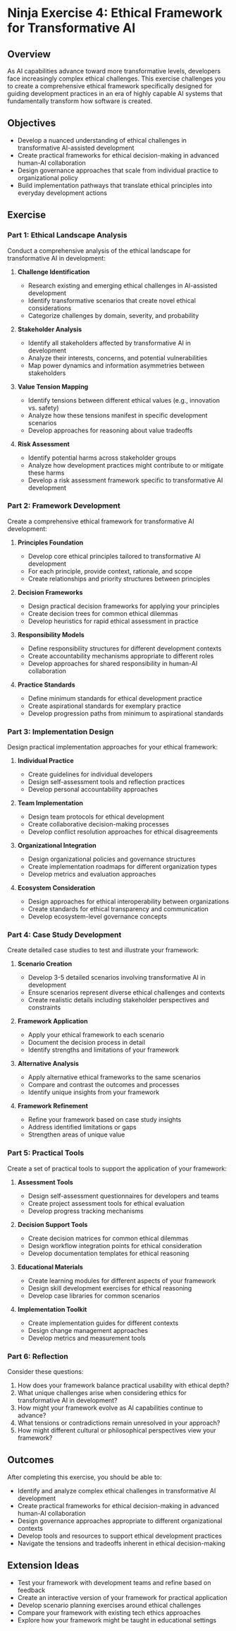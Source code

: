 # Ninja Exercise 4: Ethical Framework for Transformative AI

## Overview

As AI capabilities advance toward more transformative levels, developers face increasingly complex ethical challenges. This exercise challenges you to create a comprehensive ethical framework specifically designed for guiding development practices in an era of highly capable AI systems that fundamentally transform how software is created.

## Objectives

- Develop a nuanced understanding of ethical challenges in transformative AI-assisted development
- Create practical frameworks for ethical decision-making in advanced human-AI collaboration
- Design governance approaches that scale from individual practice to organizational policy
- Build implementation pathways that translate ethical principles into everyday development actions

## Exercise

### Part 1: Ethical Landscape Analysis

Conduct a comprehensive analysis of the ethical landscape for transformative AI in development:

1. **Challenge Identification**
   - Research existing and emerging ethical challenges in AI-assisted development
   - Identify transformative scenarios that create novel ethical considerations
   - Categorize challenges by domain, severity, and probability

2. **Stakeholder Analysis**
   - Identify all stakeholders affected by transformative AI in development
   - Analyze their interests, concerns, and potential vulnerabilities
   - Map power dynamics and information asymmetries between stakeholders

3. **Value Tension Mapping**
   - Identify tensions between different ethical values (e.g., innovation vs. safety)
   - Analyze how these tensions manifest in specific development scenarios
   - Develop approaches for reasoning about value tradeoffs

4. **Risk Assessment**
   - Identify potential harms across stakeholder groups
   - Analyze how development practices might contribute to or mitigate these harms
   - Develop a risk assessment framework specific to transformative AI development

### Part 2: Framework Development

Create a comprehensive ethical framework for transformative AI development:

1. **Principles Foundation**
   - Develop core ethical principles tailored to transformative AI development
   - For each principle, provide context, rationale, and scope
   - Create relationships and priority structures between principles

2. **Decision Frameworks**
   - Design practical decision frameworks for applying your principles
   - Create decision trees for common ethical dilemmas
   - Develop heuristics for rapid ethical assessment in practice

3. **Responsibility Models**
   - Define responsibility structures for different development contexts
   - Create accountability mechanisms appropriate to different roles
   - Develop approaches for shared responsibility in human-AI collaboration

4. **Practice Standards**
   - Define minimum standards for ethical development practice
   - Create aspirational standards for exemplary practice
   - Develop progression paths from minimum to aspirational standards

### Part 3: Implementation Design

Design practical implementation approaches for your ethical framework:

1. **Individual Practice**
   - Create guidelines for individual developers
   - Design self-assessment tools and reflection practices
   - Develop personal accountability approaches

2. **Team Implementation**
   - Design team protocols for ethical development
   - Create collaborative decision-making processes
   - Develop conflict resolution approaches for ethical disagreements

3. **Organizational Integration**
   - Design organizational policies and governance structures
   - Create implementation roadmaps for different organization types
   - Develop metrics and evaluation approaches

4. **Ecosystem Consideration**
   - Design approaches for ethical interoperability between organizations
   - Create standards for ethical transparency and communication
   - Develop ecosystem-level governance concepts

### Part 4: Case Study Development

Create detailed case studies to test and illustrate your framework:

1. **Scenario Creation**
   - Develop 3-5 detailed scenarios involving transformative AI in development
   - Ensure scenarios represent diverse ethical challenges and contexts
   - Create realistic details including stakeholder perspectives and constraints

2. **Framework Application**
   - Apply your ethical framework to each scenario
   - Document the decision process in detail
   - Identify strengths and limitations of your framework

3. **Alternative Analysis**
   - Apply alternative ethical frameworks to the same scenarios
   - Compare and contrast the outcomes and processes
   - Identify unique insights from your framework

4. **Framework Refinement**
   - Refine your framework based on case study insights
   - Address identified limitations or gaps
   - Strengthen areas of unique value

### Part 5: Practical Tools

Create a set of practical tools to support the application of your framework:

1. **Assessment Tools**
   - Design self-assessment questionnaires for developers and teams
   - Create project assessment tools for ethical evaluation
   - Develop progress tracking mechanisms

2. **Decision Support Tools**
   - Create decision matrices for common ethical dilemmas
   - Design workflow integration points for ethical consideration
   - Develop documentation templates for ethical reasoning

3. **Educational Materials**
   - Create learning modules for different aspects of your framework
   - Design skill development exercises for ethical reasoning
   - Develop case libraries for common scenarios

4. **Implementation Toolkit**
   - Create implementation guides for different contexts
   - Design change management approaches
   - Develop metrics and measurement tools

### Part 6: Reflection

Consider these questions:
1. How does your framework balance practical usability with ethical depth?
2. What unique challenges arise when considering ethics for transformative AI in development?
3. How might your framework evolve as AI capabilities continue to advance?
4. What tensions or contradictions remain unresolved in your approach?
5. How might different cultural or philosophical perspectives view your framework?

## Outcomes

After completing this exercise, you should be able to:
- Identify and analyze complex ethical challenges in transformative AI development
- Create practical frameworks for ethical decision-making in advanced human-AI collaboration
- Design governance approaches appropriate to different organizational contexts
- Develop tools and resources to support ethical development practices
- Navigate the tensions and tradeoffs inherent in ethical decision-making

## Extension Ideas

- Test your framework with development teams and refine based on feedback
- Create an interactive version of your framework for practical application
- Develop scenario planning exercises around ethical challenges
- Compare your framework with existing tech ethics approaches
- Explore how your framework might be taught in educational settings
